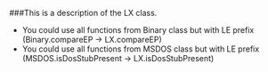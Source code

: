 ###This is a description of the LX class.

* You could use all functions from Binary class but with LE prefix (Binary.compareEP -> LX.compareEP)
* You could use all functions from MSDOS class but with LE prefix (MSDOS.isDosStubPresent -> LX.isDosStubPresent)
